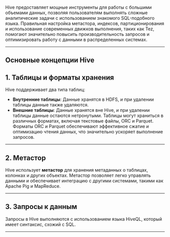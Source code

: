 
Hive предоставляет мощные инструменты для работы с большими объемами данных, позволяя пользователям выполнять сложные аналитические задачи с использованием знакомого SQL-подобного языка. Правильная настройка метастора, индексов, партиционирования и использование современных движков выполнения, таких как Tez, помогают значительно повысить производительность запросов и оптимизировать работу с данными в распределенных системах.

---
## Основные концепции Hive

## 1. Таблицы и форматы хранения

Hive поддерживает два типа таблиц:

- **Внутренние таблицы**: Данные хранятся в HDFS, и при удалении таблицы данные также удаляются.
- **Внешние таблицы**: Данные хранятся вне Hive, и при удалении таблицы данные остаются нетронутыми.
Таблицы могут храниться в различных форматах, включая текстовые файлы, ORC и Parquet. Форматы ORC и Parquet обеспечивают эффективное сжатие и оптимизацию чтения данных, что значительно ускоряет выполнение запросов.

---
## 2. Метастор

Hive использует **метастор** для хранения метаданных о таблицах, колонках и других объектах. Метастор позволяет легко управлять данными и обеспечивает интеграцию с другими системами, такими как Apache Pig и MapReduce.

---
## 3. Запросы к данным

Запросы в Hive выполняются с использованием языка HiveQL, который имеет синтаксис, схожий с SQL. 

---


